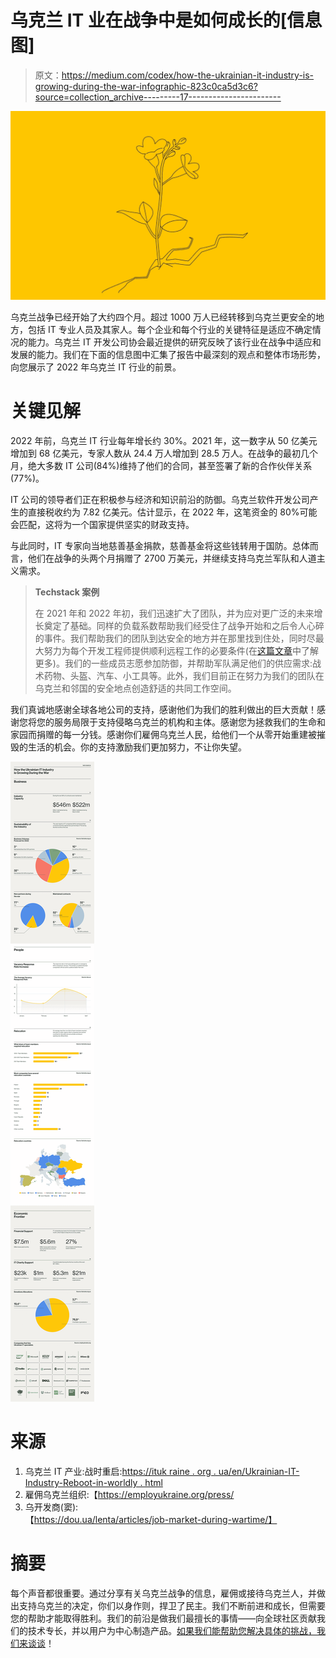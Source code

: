 # 乌克兰 IT 业在战争中是如何成长的[信息图]

> 原文：<https://medium.com/codex/how-the-ukrainian-it-industry-is-growing-during-the-war-infographic-823c0ca5d3c6?source=collection_archive---------17----------------------->

![](img/f12bce53b96d8ee23a61818f0831def0.png)

乌克兰战争已经开始了大约四个月。超过 1000 万人已经转移到乌克兰更安全的地方，包括 IT 专业人员及其家人。每个企业和每个行业的关键特征是适应不确定情况的能力。乌克兰 IT 开发公司协会最近提供的研究反映了该行业在战争中适应和发展的能力。我们在下面的信息图中汇集了报告中最深刻的观点和整体市场形势，向您展示了 2022 年乌克兰 IT 行业的前景。

# 关键见解

2022 年前，乌克兰 IT 行业每年增长约 30%。2021 年，这一数字从 50 亿美元增加到 68 亿美元，专家人数从 24.4 万人增加到 28.5 万人。在战争的最初几个月，绝大多数 IT 公司(84%)维持了他们的合同，甚至签署了新的合作伙伴关系(77%)。

IT 公司的领导者们正在积极参与经济和知识前沿的防御。乌克兰软件开发公司产生的直接税收约为 7.82 亿美元。估计显示，在 2022 年，这笔资金的 80%可能会匹配，这将为一个国家提供坚实的财政支持。

与此同时，IT 专家向当地慈善基金捐款，慈善基金将这些钱转用于国防。总体而言，他们在战争的头两个月捐赠了 2700 万美元，并继续支持乌克兰军队和人道主义需求。

> **Techstack 案例**
> 
> 在 2021 年和 2022 年初，我们迅速扩大了团队，并为应对更广泛的未来增长奠定了基础。同样的负载系数帮助我们经受住了战争开始和之后令人心碎的事件。我们帮助我们的团队到达安全的地方并在那里找到住处，同时尽最大努力为每个开发工程师提供顺利远程工作的必要条件(在[这篇文章](https://tech-stack.io/blog/how-techstack-teams-operate-during-the-war/?utm_medium=referral&utm_source=medium&utm_campaign=it_growth)中了解更多)。我们的一些成员志愿参加防御，并帮助军队满足他们的供应需求:战术药物、头盔、汽车、小工具等。此外，我们目前正在努力为我们的团队在乌克兰和邻国的安全地点创造舒适的共同工作空间。

我们真诚地感谢全球各地公司的支持，感谢他们为我们的胜利做出的巨大贡献！感谢您将您的服务局限于支持侵略乌克兰的机构和主体。感谢您为拯救我们的生命和家园而捐赠的每一分钱。感谢你们雇佣乌克兰人民，给他们一个从零开始重建被摧毁的生活的机会。你的支持激励我们更加努力，不让你失望。

![](img/453d5b86e8920f58547f498fdbc66f45.png)

# 来源

1.  乌克兰 IT 产业:战时重启:[https://ituk raine . org . ua/en/Ukrainian-IT-Industry-Reboot-in-worldly . html](https://itukraine.org.ua/en/ukrainian-it-industry-reboot-in-wartime.html)
2.  雇佣乌克兰组织:【https://employukraine.org/press/ 
3.  乌开发商(窦):【https://dou.ua/lenta/articles/job-market-during-wartime/】

# 摘要

每个声音都很重要。通过分享有关乌克兰战争的信息，雇佣或接待乌克兰人，并做出支持乌克兰的决定，你们以身作则，捍卫了民主。我们不断前进和成长，但需要您的帮助才能取得胜利。我们的前沿是做我们最擅长的事情——向全球社区贡献我们的技术专长，并以用户为中心制造产品。[如果我们能帮助您解决具体的挑战，我们来谈谈](https://tech-stack.io/contact-us?utm_medium=referral&utm_source=medium&utm_campaign=it_growth)！